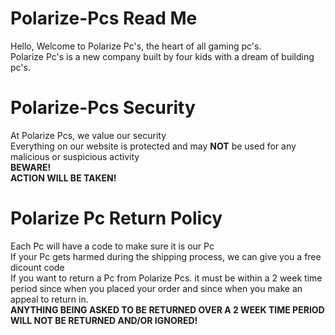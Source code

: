 # Polarize-Pcs Read Me
Hello, Welcome to Polarize Pc's, the heart of all gaming pc's.
<br>
Polarize Pc's is a new company built by four kids with a dream of building pc's.
# Polarize-Pcs Security
At Polarize Pcs, we value our security 
<br>
Everything on our website is protected and may <strong>NOT</strong> be used for any malicious or suspicious activity
<br>
<strong>
BEWARE!
<br>
ACTION WILL BE TAKEN!
</strong>
# Polarize Pc Return Policy
Each Pc will have a code to make sure it is our Pc
<br>
If your Pc gets harmed during the shipping process, we can give you a free dicount code
<br>
If you want to return a Pc from Polarize Pcs. it must be within a 2 week time period since when you placed your order and since when you make an appeal to return in.
<br>
<strong>
ANYTHING BEING ASKED TO BE RETURNED OVER A 2 WEEK TIME PERIOD WILL NOT BE RETURNED AND/OR IGNORED!
</strong>
